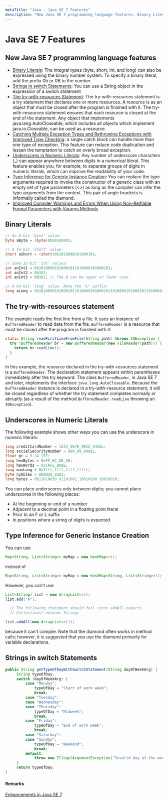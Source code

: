 ```yaml
---
metaTitle: "Java - Java SE 7 Features"
description: "New Java SE 7 programming language features, Binary Literals, The try-with-resources statement, Underscores in Numeric Literals, Type Inference for Generic Instance Creation, Strings in switch Statements"
---
```


# Java SE 7 Features




## New Java SE 7 programming language features


- [Binary Literals](http://docs.oracle.com/javase/8/docs/technotes/guides/language/binary-literals.html): The integral types (byte, short, int, and long) can also be expressed using the binary number system. To specify a binary literal, add the prefix 0b or 0B to the number.
- [Strings in switch Statements](http://docs.oracle.com/javase/8/docs/technotes/guides/language/strings-switch.html): You can use a String object in the expression of a switch statement
- [The try-with-resources Statement](http://docs.oracle.com/javase/8/docs/technotes/guides/language/try-with-resources.html): The try-with-resources statement is a try statement that declares one or more resources. A resource is as an object that must be closed after the program is finished with it. The try-with-resources statement ensures that each resource is closed at the end of the statement. Any object that implements java.lang.AutoCloseable, which includes all objects which implement java.io.Closeable, can be used as a resource.
- [Catching Multiple Exception Types and Rethrowing Exceptions with Improved Type Checking](http://docs.oracle.com/javase/8/docs/technotes/guides/language/catch-multiple.html): a single catch block can handle more than one type of exception. This feature can reduce code duplication and lessen the temptation to catch an overly broad exception.
- [Underscores in Numeric Literals](http://docs.oracle.com/javase/8/docs/technotes/guides/language/underscores-literals.html): Any number of underscore characters (_) can appear anywhere between digits in a numerical literal. This feature enables you, for example, to separate groups of digits in numeric literals, which can improve the readability of your code.
- [Type Inference for Generic Instance Creation](http://docs.oracle.com/javase/8/docs/technotes/guides/language/type-inference-generic-instance-creation.html): You can replace the type arguments required to invoke the constructor of a generic class with an empty set of type parameters (<>) as long as the compiler can infer the type arguments from the context. This pair of angle brackets is informally called the diamond.
- [Improved Compiler Warnings and Errors When Using Non-Reifiable Formal Parameters with Varargs Methods](http://docs.oracle.com/javase/8/docs/technotes/guides/language/non-reifiable-varargs.html)



## Binary Literals


```java
// An 8-bit 'byte' value:
byte aByte = (byte)0b00100001;

// A 16-bit 'short' value:
short aShort = (short)0b1010000101000101;

// Some 32-bit 'int' values:
int anInt1 = 0b10100001010001011010000101000101;
int anInt2 = 0b101;
int anInt3 = 0B101; // The B can be upper or lower case.

// A 64-bit 'long' value. Note the "L" suffix:
long aLong = 0b1010000101000101101000010100010110100001010001011010000101000101L;

```



## The try-with-resources statement


The example reads the first line from a file. It uses an instance of `BufferedReader` to read data from the file. `BufferedReader` is a resource that must be closed after the program is finished with it:

```java
static String readFirstLineFromFile(String path) throws IOException {
  try (BufferedReader br = new BufferedReader(new FileReader(path))) {
    return br.readLine();
  }
}

```

In this example, the resource declared in the try-with-resources statement is a `BufferedReader`. The declaration statement appears within parentheses immediately after the try keyword. The class `BufferedReader`, in Java SE 7 and later, implements the interface `java.lang.AutoCloseable`. Because the `BufferedReader` instance is declared in a try-with-resource statement, it will be closed regardless of whether the try statement completes normally or abruptly (as a result of the method `BufferedReader.readLine` throwing an `IOException`).



## Underscores in Numeric Literals


The following example shows other ways you can use the underscore in numeric literals:

```java
long creditCardNumber = 1234_5678_9012_3456L;
long socialSecurityNumber = 999_99_9999L;
float pi = 3.14_15F;
long hexBytes = 0xFF_EC_DE_5E;
long hexWords = 0xCAFE_BABE;
long maxLong = 0x7fff_ffff_ffff_ffffL;
byte nybbles = 0b0010_0101;
long bytes = 0b11010010_01101001_10010100_10010010;

```

You can place underscores only between digits; you cannot place underscores in the following places:

- At the beginning or end of a number
- Adjacent to a decimal point in a floating point literal
- Prior to an F or L suffix
- In positions where a string of digits is expected



## Type Inference for Generic Instance Creation


You can use

```java
Map<String, List<String>> myMap = new HashMap<>();

```

instead of

```java
Map<String, List<String>> myMap = new HashMap<String, List<String>>();

```

However, you can't use

```java
List<String> list = new ArrayList<>();
list.add("A");

  // The following statement should fail since addAll expects
  // Collection<? extends String>

list.addAll(new ArrayList<>());

```

because it can't compile. Note that the diamond often works in method calls; however, it is suggested that you use the diamond primarily for variable declarations.



## Strings in switch Statements


```java
public String getTypeOfDayWithSwitchStatement(String dayOfWeekArg) {
     String typeOfDay;
     switch (dayOfWeekArg) {
         case "Monday":
             typeOfDay = "Start of work week";
             break;
         case "Tuesday":
         case "Wednesday":
         case "Thursday":
             typeOfDay = "Midweek";
             break;
         case "Friday":
             typeOfDay = "End of work week";
             break;
         case "Saturday":
         case "Sunday":
             typeOfDay = "Weekend";
             break;
         default:
             throw new IllegalArgumentException("Invalid day of the week: " + dayOfWeekArg);
     }
     return typeOfDay;
}

```



#### Remarks


[Enhancements in Java SE 7](http://docs.oracle.com/javase/8/docs/technotes/guides/language/enhancements.html#javase7)

